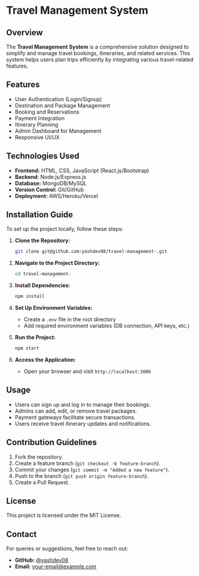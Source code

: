 # Travel Management System

## Overview
The **Travel Management System** is a comprehensive solution designed to simplify and manage travel bookings, itineraries, and related services. This system helps users plan trips efficiently by integrating various travel-related features.

## Features
- User Authentication (Login/Signup)
- Destination and Package Management
- Booking and Reservations
- Payment Integration
- Itinerary Planning
- Admin Dashboard for Management
- Responsive UI/UX

## Technologies Used
- **Frontend:** HTML, CSS, JavaScript (React.js/Bootstrap)
- **Backend:** Node.js/Express.js
- **Database:** MongoDB/MySQL
- **Version Control:** Git/GitHub
- **Deployment:** AWS/Heroku/Vercel

## Installation Guide
To set up the project locally, follow these steps:

1. **Clone the Repository:**
   ```sh
   git clone git@github.com:yashdev08/travel-management-.git
   ```
2. **Navigate to the Project Directory:**
   ```sh
   cd travel-management-
   ```
3. **Install Dependencies:**
   ```sh
   npm install
   ```
4. **Set Up Environment Variables:**
   - Create a `.env` file in the root directory
   - Add required environment variables (DB connection, API keys, etc.)

5. **Run the Project:**
   ```sh
   npm start
   ```

6. **Access the Application:**
   - Open your browser and visit `http://localhost:3000`

## Usage
- Users can sign up and log in to manage their bookings.
- Admins can add, edit, or remove travel packages.
- Payment gateways facilitate secure transactions.
- Users receive travel itinerary updates and notifications.

## Contribution Guidelines
1. Fork the repository.
2. Create a feature branch (`git checkout -b feature-branch`).
3. Commit your changes (`git commit -m "Added a new feature"`).
4. Push to the branch (`git push origin feature-branch`).
5. Create a Pull Request.

## License
This project is licensed under the MIT License.

## Contact
For queries or suggestions, feel free to reach out:
- **GitHub:** [@yashdev08](https://github.com/yashdev08)
- **Email:** your-email@example.com


